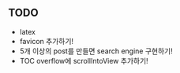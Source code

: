 ## TODO

- latex
- favicon 추가하기!
- 5개 이상의 post를 만들면 search engine 구현하기!
- TOC overflow에 scrollIntoView 추가하기!
